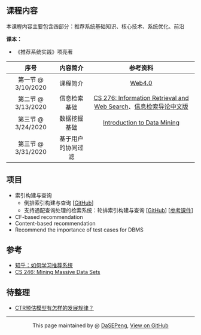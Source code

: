 ## 课程内容

本课程内容主要包含四部分：推荐系统基础知识、核心技术、系统优化、前沿

**课本：**
- 《推荐系统实践》项亮著

|序号 |内容简介 |参考资料 |
|:--: |:--: |:--: |
|第一节 @ 3/10/2020 |课程简介 |[Web4.0](https://blog.csdn.net/sinat_29485667/article/details/81147705) |
|第二节 @ 3/13/2020 |信息检索基础 |[CS 276: Information Retrieval and Web Search](https://web.stanford.edu/class/cs276/)、[信息检索导论中文版](http://staff.ustc.edu.cn/~network/ir/) |
|第三节 @ 3/24/2020 |数据挖掘基础 |[Introduction to Data Mining](https://www-users.cs.umn.edu/~kumar001/dmbook/index.php)|
|第三节 @ 3/31/2020 |基于用户的协同过滤 ||

## 项目
- 索引构建与查询
  - 倒排索引构建与查询 [[GitHub](https://github.com/DaSEPeng/RecSys/tree/master/lab_1_2_inverted_indices_and_query)]
  - 支持通配查询处理的检索系统：轮排索引构建与查询 [[GitHub](https://github.com/DaSEPeng/RecSys/tree/master/lab_3_4_permuterm_indices_and_query)] [[参考课件](https://wenku.baidu.com/view/82397684b04e852458fb770bf78a6529657d356a.html)]
- CF-based recommendation
- Content-based recommendation
- Recommend the importance of test cases for DBMS


## 参考
- [知乎：如何学习推荐系统](https://www.zhihu.com/question/21251105)
- [CS 246: Mining Massive Data Sets](http://web.stanford.edu/class/cs246/)

## 待整理
- [CTR预估模型有怎样的发展规律？](https://www.zhihu.com/question/363531892/answer/1062392197)


------------------------------------------------------------

<div style="text-align:center;">
This page maintained by @ <a href="https://dasepeng.github.io/">DaSEPeng</a>, 	
<a href="https://github.com/DaSEPeng/RecSys/">View on GitHub</a>
</div>
